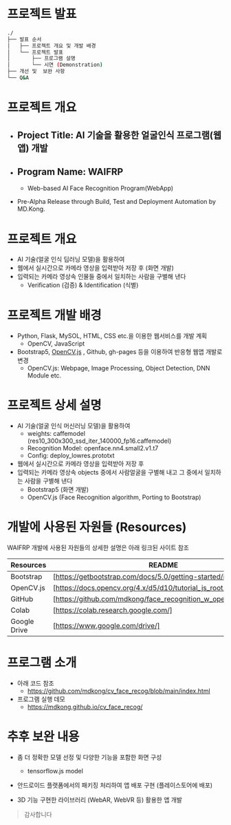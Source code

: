 # 프로젝트 발표

```bash
./
├── 발표 순서
│   ├── 프로젝트 개요 및 개발 배경
│   └── 프로젝트 발표
│       ├── 프로그램 설명
│       └── 시연 (Demonstration)
├── 개선 및  보완 사항
└── Q&A
```

# 프로젝트 개요

- ## Project Title: AI 기술을 활용한 얼굴인식 프로그램(웹앱) 개발

- ## Program Name: WAIFRP

  - Web-based AI Face Recognition Program(WebApp)
- Pre-Alpha Release through Build, Test and Deployment Automation by MD.Kong.

# 프로젝트 개요

- AI 기술(얼굴 인식 딥러닝 모델)을 활용하여
- 웹에서 실시간으로 카메라 영상을 입력받아 저장 후 (화면 개발)
- 입력되는 카메라 영상속 인물들 중에서 일치하는 사람을 구별해 낸다
  - Verification (검증) & Identification (식별)

# 프로젝트 개발 배경

- Python, Flask, MySOL, HTML, CSS etc.을 이용한 웹서비스를 개발 계획
  - OpenCV, JavaScript
- Bootstrap5,  [OpenCV.js](https://docs.opencv.org/4.x/d5/d10/tutorial_js_root.html) , Github, gh-pages 등을 이용하여 반응형 웹앱 개발로 변경
  - OpenCV.js: Webpage, Image Processing, Object Detection, DNN Module etc.

# 프로젝트 상세 설명

- AI 기술(얼굴 인식 머신러닝 모델)을 활용하여
  - weights: caffemodel (res10_300x300_ssd_iter_140000_fp16.caffemodel)
  - Recognition Model: openface.nn4.small2.v1.t7
  - Config: deploy_lowres.prototxt
- 웹에서 실시간으로 카메라 영상을 입력받아 저장 후
- 입력되는 카메라 영상속 objects 중에서 사람얼굴을 구별해 내고 그 중에서 일치하는 사람을 구별해 낸다
  - Bootstrap5 (화면 개발)
  - OpenCV.js (Face Recognition algorithm, Porting to Bootstrap)

# 개발에 사용된 자원들 (Resources)

WAIFRP 개발에 사용된 자원들의 상세한 설명은 아래 링크된 사이트 참조

| Resources | README |
| ------ | ------ |
| Bootstrap | [https://getbootstrap.com/docs/5.0/getting-started/introduction/] |
| OpenCV.js | [https://docs.opencv.org/4.x/d5/d10/tutorial_js_root.html] |
| GitHub | [https://github.com/mdkong/face_recognition_w_opencvjs#readme] |
| Colab | [https://colab.research.google.com/] |
| Google Drive | [https://www.google.com/drive/] |

# 프로그램 소개

- 아래 코드 참조
  - <https://github.com/mdkong/cv_face_recog/blob/main/index.html>
- 프로그램 실행 데모
  - <https://mdkong.github.io/cv_face_recog/>

# 추후 보완 내용

- 좀 더 정확한 모델 선정 및 다양한 기능을 포함한 화면 구성
  - tensorflow.js model

- 안드로이드 플랫폼에서의 패키징 처리하여 앱 배포 구현 (플레이스토어에 배포)
- 3D 기능 구현한 라이브러리 (WebAR, WebVR 등) 활용한 앱 개발

>
> 감사합니다
